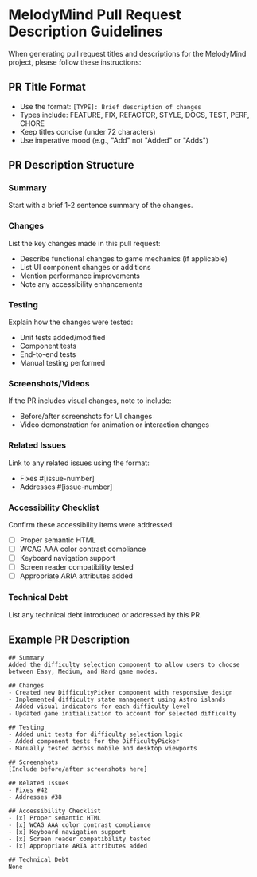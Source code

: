 # MelodyMind Pull Request Description Guidelines

When generating pull request titles and descriptions for the MelodyMind project, please follow these instructions:

## PR Title Format

- Use the format: `[TYPE]: Brief description of changes`
- Types include: FEATURE, FIX, REFACTOR, STYLE, DOCS, TEST, PERF, CHORE
- Keep titles concise (under 72 characters)
- Use imperative mood (e.g., "Add" not "Added" or "Adds")

## PR Description Structure

### Summary

Start with a brief 1-2 sentence summary of the changes.

### Changes

List the key changes made in this pull request:

- Describe functional changes to game mechanics (if applicable)
- List UI component changes or additions
- Mention performance improvements
- Note any accessibility enhancements

### Testing

Explain how the changes were tested:

- Unit tests added/modified
- Component tests
- End-to-end tests
- Manual testing performed

### Screenshots/Videos

If the PR includes visual changes, note to include:

- Before/after screenshots for UI changes
- Video demonstration for animation or interaction changes

### Related Issues

Link to any related issues using the format:

- Fixes #[issue-number]
- Addresses #[issue-number]

### Accessibility Checklist

Confirm these accessibility items were addressed:

- [ ] Proper semantic HTML
- [ ] WCAG AAA color contrast compliance
- [ ] Keyboard navigation support
- [ ] Screen reader compatibility tested
- [ ] Appropriate ARIA attributes added

### Technical Debt

List any technical debt introduced or addressed by this PR.

## Example PR Description

```
## Summary
Added the difficulty selection component to allow users to choose between Easy, Medium, and Hard game modes.

## Changes
- Created new DifficultyPicker component with responsive design
- Implemented difficulty state management using Astro islands
- Added visual indicators for each difficulty level
- Updated game initialization to account for selected difficulty

## Testing
- Added unit tests for difficulty selection logic
- Added component tests for the DifficultyPicker
- Manually tested across mobile and desktop viewports

## Screenshots
[Include before/after screenshots here]

## Related Issues
- Fixes #42
- Addresses #38

## Accessibility Checklist
- [x] Proper semantic HTML
- [x] WCAG AAA color contrast compliance
- [x] Keyboard navigation support
- [x] Screen reader compatibility tested
- [x] Appropriate ARIA attributes added

## Technical Debt
None
```
